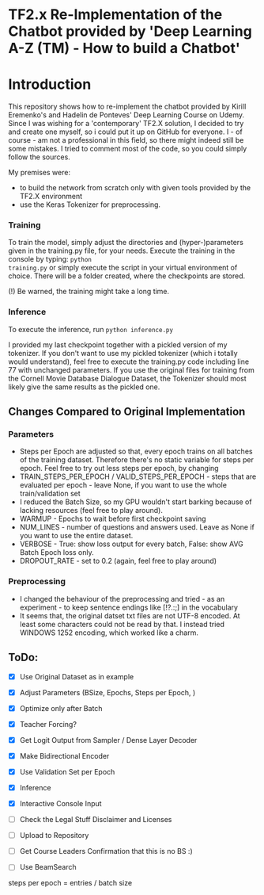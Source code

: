 # TF2.x Re-Implementation of the Chatbot provided by 'Deep Learning A-Z (TM) - How to build a Chatbot'
# Introduction
This repository shows how to re-implement the chatbot provided by Kirill Eremenko's and Hadelin de Ponteves' Deep Learning Course on Udemy. Since I was wishing for a 'contemporary' TF2.X solution, I decided to try and create one myself, so i could put it up on GitHub for everyone.
I - of course - am not a professional in this field, so there might indeed still be some mistakes.
I tried to comment most of the code, so you could simply follow the sources.

My premises were:
* to build the network from scratch only with given tools provided by the TF2.X environment
* use the Keras Tokenizer for preprocessing.
### Training
To train the model, simply adjust the directories and (hyper-)parameters given in the training.py file, for your needs. Execute the training in the console by typing:
<code>python training.py</code>
or simply execute the script in your virtual environment of choice.
There will be a folder created, where the checkpoints are stored.

(!) Be warned, the training might take a long time.

### Inference
To execute the inference, run <code>python inference.py</code>

I provided my last checkpoint together with a pickled version of my tokenizer.
If you don't want to use my pickled tokenizer (which i totally would understand), feel free to execute the training.py code including line 77 with unchanged parameters. If you use the original files for training from the Cornell Movie Database Dialogue Dataset, the Tokenizer should most likely give the same results as the pickled one.

## Changes Compared to Original Implementation
### Parameters
* Steps per Epoch are adjusted so that, every epoch trains on all batches of the training dataset. Therefore there's no static variable for steps per epoch. Feel free to try out less steps per epoch, by changing
* TRAIN_STEPS_PER_EPOCH / VALID_STEPS_PER_EPOCH - steps that are evaluated per epoch - leave None, if you want to use the whole train/validation set
* I reduced the Batch Size, so my GPU wouldn't start barking because of lacking resources (feel free to play around).
* WARMUP - Epochs to wait before first checkpoint saving
* NUM_LINES - number of questions and answers used. Leave as None if you want to use the entire dataset.
* VERBOSE - True: show loss output for every batch, False: show AVG Batch Epoch loss only.
* DROPOUT_RATE - set to 0.2 (again, feel free to play around)
### Preprocessing
* I changed the behaviour of the preprocessing and tried - as an experiment - to keep sentence endings like [!?.:;] in the vocabulary
* It seems that, the original datset txt files are not UTF-8 encoded. At least some characters could not be read by that. I instead tried WINDOWS 1252 encoding, which worked like a charm.


## ToDo:
* [x]  Use Original Dataset as in example
* [x]  Adjust Parameters (BSize, Epochs, Steps per Epoch, )

* [x] Optimize only after Batch
* [x] Teacher Forcing?

* [x] Get Logit Output from Sampler / Dense Layer Decoder
* [x] Make Bidirectional Encoder

* [x] Use Validation Set per Epoch
* [x] Inference

* [x] Interactive Console Input

* [ ] Check the Legal Stuff Disclaimer and Licenses
* [ ] Upload to Repository

* [ ] Get Course Leaders Confirmation that this is no BS :)

* [ ] Use BeamSearch


steps per epoch = entries / batch size
